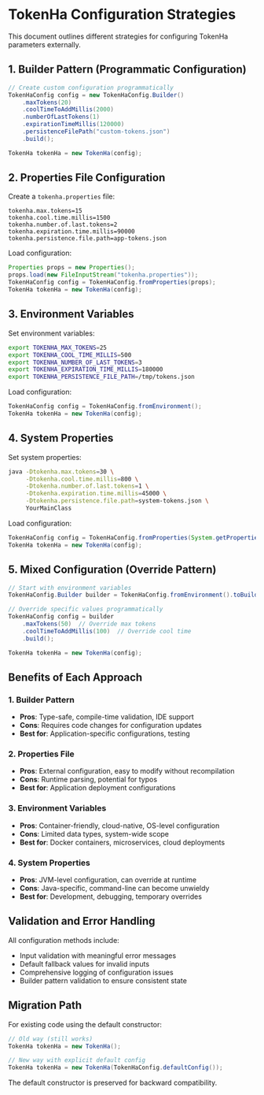 # TokenHa Configuration Strategies

This document outlines different strategies for configuring TokenHa parameters externally.

## 1. Builder Pattern (Programmatic Configuration)

```java
// Create custom configuration programmatically
TokenHaConfig config = new TokenHaConfig.Builder()
    .maxTokens(20)
    .coolTimeToAddMillis(2000)
    .numberOfLastTokens(1)
    .expirationTimeMillis(120000)
    .persistenceFilePath("custom-tokens.json")
    .build();

TokenHa tokenHa = new TokenHa(config);
```

## 2. Properties File Configuration

Create a `tokenha.properties` file:
```properties
tokenha.max.tokens=15
tokenha.cool.time.millis=1500
tokenha.number.of.last.tokens=2
tokenha.expiration.time.millis=90000
tokenha.persistence.file.path=app-tokens.json
```

Load configuration:
```java
Properties props = new Properties();
props.load(new FileInputStream("tokenha.properties"));
TokenHaConfig config = TokenHaConfig.fromProperties(props);
TokenHa tokenHa = new TokenHa(config);
```

## 3. Environment Variables

Set environment variables:
```bash
export TOKENHA_MAX_TOKENS=25
export TOKENHA_COOL_TIME_MILLIS=500
export TOKENHA_NUMBER_OF_LAST_TOKENS=3
export TOKENHA_EXPIRATION_TIME_MILLIS=180000
export TOKENHA_PERSISTENCE_FILE_PATH=/tmp/tokens.json
```

Load configuration:
```java
TokenHaConfig config = TokenHaConfig.fromEnvironment();
TokenHa tokenHa = new TokenHa(config);
```

## 4. System Properties

Set system properties:
```bash
java -Dtokenha.max.tokens=30 \
     -Dtokenha.cool.time.millis=800 \
     -Dtokenha.number.of.last.tokens=1 \
     -Dtokenha.expiration.time.millis=45000 \
     -Dtokenha.persistence.file.path=system-tokens.json \
     YourMainClass
```

Load configuration:
```java
TokenHaConfig config = TokenHaConfig.fromProperties(System.getProperties());
TokenHa tokenHa = new TokenHa(config);
```

## 5. Mixed Configuration (Override Pattern)

```java
// Start with environment variables
TokenHaConfig.Builder builder = TokenHaConfig.fromEnvironment().toBuilder();

// Override specific values programmatically
TokenHaConfig config = builder
    .maxTokens(50)  // Override max tokens
    .coolTimeToAddMillis(100)  // Override cool time
    .build();

TokenHa tokenHa = new TokenHa(config);
```

## Benefits of Each Approach

### 1. Builder Pattern
- **Pros**: Type-safe, compile-time validation, IDE support
- **Cons**: Requires code changes for configuration updates
- **Best for**: Application-specific configurations, testing

### 2. Properties File
- **Pros**: External configuration, easy to modify without recompilation
- **Cons**: Runtime parsing, potential for typos
- **Best for**: Application deployment configurations

### 3. Environment Variables
- **Pros**: Container-friendly, cloud-native, OS-level configuration
- **Cons**: Limited data types, system-wide scope
- **Best for**: Docker containers, microservices, cloud deployments

### 4. System Properties
- **Pros**: JVM-level configuration, can override at runtime
- **Cons**: Java-specific, command-line can become unwieldy
- **Best for**: Development, debugging, temporary overrides

## Validation and Error Handling

All configuration methods include:
- Input validation with meaningful error messages
- Default fallback values for invalid inputs
- Comprehensive logging of configuration issues
- Builder pattern validation to ensure consistent state

## Migration Path

For existing code using the default constructor:
```java
// Old way (still works)
TokenHa tokenHa = new TokenHa();

// New way with explicit default config
TokenHa tokenHa = new TokenHa(TokenHaConfig.defaultConfig());
```

The default constructor is preserved for backward compatibility.

